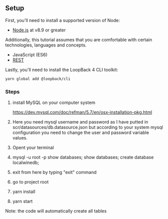 
## Setup

First, you'll need to install a supported version of Node:

- [Node.js](https://nodejs.org/en/) at v8.9 or greater

Additionally, this tutorial assumes that you are comfortable with certain
technologies, languages and concepts.

- JavaScript (ES6)
- [REST](http://www.restapitutorial.com/lessons/whatisrest.html)

Lastly, you'll need to install the LoopBack 4 CLI toolkit:

```sh
yarn global add @loopback/cli
```

### Steps

 1. install MySQL on your computer system

    https://dev.mysql.com/doc/refman/5.7/en/osx-installation-pkg.html

 2.  Here you need mysql username and password as I have putted
 in scr/datasources/db.datasource.json  but according to your system mysql configuration you need to change the user and password
 variable values.
 3. Opent your terminal

 4.  mysql -u root -p
     show databases;
     show databases;
     create database localwinedb;


5. exit from here by typing "exit" command

6. go to project root

7. yarn install

8. yarn start

Note: the code will automatically create all tables


